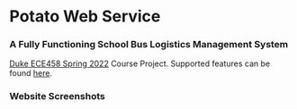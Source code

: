 # Potato Web Service

### A Fully Functioning School Bus Logistics Management System

[Duke ECE458 Spring 2022](https://people.duke.edu/~tkb13/courses/ece458/) Course Project. Supported features can be found [here](https://people.duke.edu/~tkb13/courses/ece458/ev4.pdf).

### Website Screenshots
